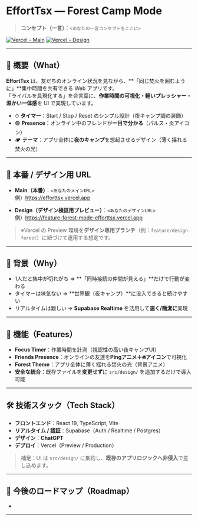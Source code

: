 # EffortTsx — Forest Camp Mode

> **コンセプト（一言）**：`<あなたの一言コンセプトをここに>`

[![Vercel - Main](https://img.shields.io/badge/Deploy-Main%20Branch-000?logo=vercel)](<あなたのメインURL>)
[![Vercel - Design](https://img.shields.io/badge/Deploy-Design%20Preview-000?logo=vercel)](<あなたのデザインURL>)

---

## 🌙 概要（What）

**EffortTsx** は、友だちのオンライン状況を見ながら、**「同じ焚火を囲むように」**集中時間を共有できる Web アプリです。  
「ライバルを具現化する」を合言葉に、**作業時間の可視化・軽いプレッシャー・温かい一体感**を UI で実現しています。

- ⏱ **タイマー**：Start / Stop / Reset のシンプル設計（夜キャンプ調の装飾）
- 🟢 **Presence**：オンライン中のフレンドが**一目で分かる**（パルス・炎アイコン）
- 🏕 **テーマ**：アプリ全体に**夜のキャンプ**を想起させるデザイン（薄く揺れる焚火の光）

---

## 🔗 本番 / デザイン用 URL

- **Main（本番）**：`<あなたのメインURL>`  
  例）https://efforttsx.vercel.app

- **Design（デザイン検証用プレビュー）**：`<あなたのデザインURL>`  
  例）https://feature-forest-mode-efforttsx.vercel.app

> ※Vercel の Preview 環境を**デザイン専用ブランチ**（例：`feature/design-forest`）に紐づけて運用する想定です。

---

## 🧠 背景（Why）

- 1人だと集中が切れがち ⇒ **「同時接続の仲間が見える」**だけで行動が変わる
- タイマーは味気ない ⇒ **世界観（夜キャンプ）**に没入できると続けやすい
- リアルタイムは難しい ⇒ **Supabase Realtime** を活用して**速く/簡潔に**実現

---

## 🧩 機能（Features）

- **Focus Timer**：作業時間を計測（視認性の高い夜キャンプUI）  
- **Friends Presence**：オンラインの友達を**Pingアニメ＋🔥アイコン**で可視化  
- **Forest Theme**：アプリ全体に薄く揺れる焚火の光（背景アニメ）  
- **安全な統合**：既存ファイルを**変更せず**に `src/design/` を追加するだけで導入可能

---

## 🛠 技術スタック（Tech Stack）

- **フロントエンド**：React 19, TypeScript, Vite
- **リアルタイム / 認証**：Supabase（Auth / Realtime / Postgres）
- **デザイン**：**ChatGPT**
- **デプロイ**：Vercel（Preview / Production）

> 補足：UI は `src/design/` に集約し、**既存のアプリロジックへ非侵入**で差し込めます。

---






## 🧪 今後のロードマップ（Roadmap）

- 

---

